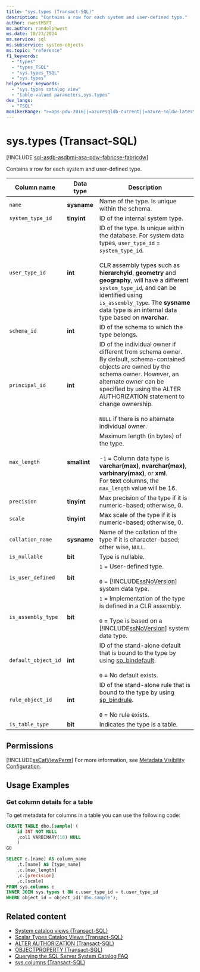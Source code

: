 ```yaml
---
title: "sys.types (Transact-SQL)"
description: "Contains a row for each system and user-defined type."
author: rwestMSFT
ms.author: randolphwest
ms.date: 10/23/2024
ms.service: sql
ms.subservice: system-objects
ms.topic: "reference"
f1_keywords:
  - "types"
  - "types_TSQL"
  - "sys.types_TSQL"
  - "sys.types"
helpviewer_keywords:
  - "sys.types catalog view"
  - "table-valued parameters,sys.types"
dev_langs:
  - "TSQL"
monikerRange: ">=aps-pdw-2016||=azuresqldb-current||=azure-sqldw-latest||>=sql-server-2016||>=sql-server-linux-2017||=azuresqldb-mi-current||=fabric"
---
```

# sys.types (Transact-SQL)

[!INCLUDE [sql-asdb-asdbmi-asa-pdw-fabricse-fabricdw](../../includes/applies-to-version/sql-asdb-asdbmi-asa-pdw-fabricse-fabricdw.md)]

Contains a row for each system and user-defined type.

|Column name|Data type|Description|
|-----------------|---------------|-----------------|
| `name` |**sysname**|Name of the type. Is unique within the schema.|
| `system_type_id` |**tinyint**|ID of the internal system type.|
| `user_type_id` |**int**|ID of the type. Is unique within the database. For system data types, `user_type_id` = `system_type_id`.<br /><br />CLR assembly types such as **hierarchyid**, **geometry** and **geography**, will have a different `system_type_id`, and can be identified using `is_assembly_type`. The **sysname** data type is an internal data type based on **nvarchar**.|
| `schema_id` |**int**|ID of the schema to which the type belongs.|
| `principal_id` |**int**|ID of the individual owner if different from schema owner. By default, schema-contained objects are owned by the schema owner. However, an alternate owner can be specified by using the ALTER AUTHORIZATION statement to change ownership.<br /><br /> `NULL` if there is no alternate individual owner.|
| `max_length` |**smallint**|Maximum length (in bytes) of the type.<br /><br /> -`1` = Column data type is **varchar(max)**, **nvarchar(max)**, **varbinary(max)**, or **xml**.<br /> For **text** columns, the `max_length` value will be 16.|
| `precision` |**tinyint**|Max precision of the type if it is numeric-based; otherwise, 0.|
| `scale` |**tinyint**|Max scale of the type if it is numeric-based; otherwise, 0.|
| `collation_name` |**sysname**|Name of the collation of the type if it is character-based; other wise, `NULL`.|
| `is_nullable` |**bit**|Type is nullable.|
| `is_user_defined` |**bit**|`1` = User-defined type.<br /><br /> `0` = [!INCLUDE[ssNoVersion](../../includes/ssnoversion-md.md)] system data type.|
| `is_assembly_type` |**bit**|`1` = Implementation of the type is defined in a CLR assembly.<br /><br /> `0` = Type is based on a [!INCLUDE[ssNoVersion](../../includes/ssnoversion-md.md)] system data type.|
| `default_object_id` |**int**|ID of the stand-alone default that is bound to the type by using [sp_bindefault](../system-stored-procedures/sp-bindefault-transact-sql.md).<br /><br /> `0` = No default exists.|
| `rule_object_id` |**int**|ID of the stand-alone rule that is bound to the type by using [sp_bindrule](../system-stored-procedures/sp-bindrule-transact-sql.md).<br /><br /> `0` = No rule exists.|
| `is_table_type` |**bit**|Indicates the type is a table.|

## Permissions

[!INCLUDE[ssCatViewPerm](../../includes/sscatviewperm-md.md)] For more information, see [Metadata Visibility Configuration](../security/metadata-visibility-configuration.md).

## Usage Examples

### Get column details for a table

To get metadata for columns in a table you can use the following code:

```sql
CREATE TABLE dbo.[sample] (
    id INT NOT NULL
    ,col1 VARBINARY(10) NULL
    )
GO

SELECT c.[name] AS column_name
    ,t.[name] AS [type_name]
    ,c.[max_length]
    ,c.[precision]
    ,c.[scale]
FROM sys.columns c
INNER JOIN sys.types t ON c.user_type_id = t.user_type_id
WHERE object_id = object_id('dbo.sample');
```

## Related content

- [System catalog views (Transact-SQL)](catalog-views-transact-sql.md)
- [Scalar Types Catalog Views (Transact-SQL)](scalar-types-catalog-views-transact-sql.md)
- [ALTER AUTHORIZATION (Transact-SQL)](../../t-sql/statements/alter-authorization-transact-sql.md)
- [OBJECTPROPERTY (Transact-SQL)](../../t-sql/functions/objectproperty-transact-sql.md)
- [Querying the SQL Server System Catalog FAQ](querying-the-sql-server-system-catalog-faq.yml)
- [sys.columns (Transact-SQL)](sys-columns-transact-sql.md)